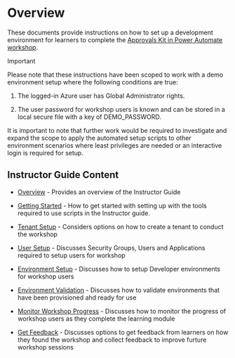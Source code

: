 # Overview

These documents provide instructions on how to set up a development environment for learners to complete the [Approvals Kit in Power Automate workshop](https://aka.ms/approvals-kit/learn).

> [!IMPORTANT]
> Please note that these instructions have been scoped to work with a demo environment setup where the following conditions are true:
>
> 1. The logged-in Azure user has Global Administrator rights.
>
> 2. The user password for workshop users is known and can be stored in a local secure file with a key of DEMO_PASSWORD.
>
> It is important to note that further work would be required to investigate and expand the scope to apply the automated setup scripts to other environment scenarios where least privileges are needed or an interactive login is required for setup.

## Instructor Guide Content

- [Overview](./overview.md) - Provides an overview of the Instructor Guide

- [Getting Started](./getting-started.md) - How to get started with setting up with the tools required to use scripts in the Instructor guide.

- [Tenant Setup](./tenant-setup.md) - Considers options on how to create a tenant to conduct the workshop

- [User Setup](./user-setup.md) - Discusses Security Groups, Users and Applications required to setup users for workshop

- [Environment Setup](./environment-setup.md) - Discusses how to setup Developer environments for workshop users

- [Environment Validation](./environment-validation.md) - Discusses how to validate environments that have been provisioned ahd ready for use

- [Monitor Workshop Progress](./monitor-progress.md) - Discusses how to monitor the progress of workshop users as they complete the learning module

- [Get Feedback](./get-feedback.md) - Discusses options to get feedback from learners on how they found the workshop and collect feedback to improve furture workshop sessions
